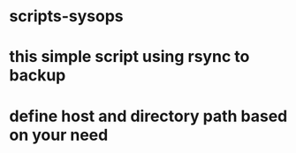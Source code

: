 # scripts-sysops
# this simple script using rsync to backup
# define host and directory path based on your need
